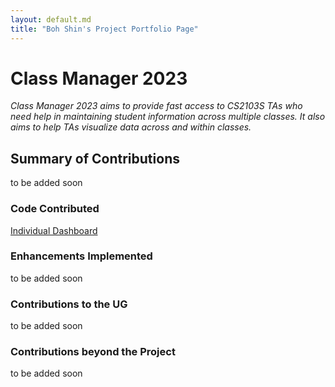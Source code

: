```yaml
---
layout: default.md
title: "Boh Shin's Project Portfolio Page"
---
```


# Class Manager 2023

*Class Manager 2023 aims to provide fast access to CS2103S TAs who need help in maintaining student information across multiple classes. It also aims to help TAs visualize data across and within classes.*

## Summary of Contributions
to be added soon

### Code Contributed
[Individual Dashboard](https://nus-cs2103-ay2324s1.github.io/tp-dashboard/?search=yeobohshin&breakdown=true)

### Enhancements Implemented
to be added soon

### Contributions to the UG
to be added soon

### Contributions beyond the Project
to be added soon
